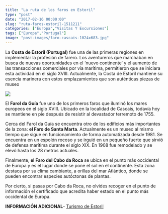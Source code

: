 ```yaml
---
title: "La ruta de los faros en Estoril"
type: "post"
date: "2017-02-16 00:00:00"
slug: "ruta-faros-estoril-1511211"
categories: ["Europa","Visitas Y Excursiones"]
tags: ["Europa","Portugal"]
image: "post-images/faro-cascais-1024x683.jpg"
---
```


[](/wp-content/uploads/2012/02/4f43941eba7a5s215865.jpg)  
  
La **Costa de Estoril (Portugal)** fue una de las primeras regiones en implementar la profesión de farero. Los aventureros que marchaban en busca de nuevas oportunidades en el ‘nuevo continente’ y el aumento de las transacciones comerciales por vía marítima, permitieron que se iniciara esta actividad en el siglo XVIII. Actualmente, la Costa de Estoril mantiene su esencia marinera con estos emplazamientos que son auténticas piezas de museo  
  
![](post-images/faro-cascais-1024x683.jpg)  
  
El **Farol da Guía** fue uno de los primeros faros que iluminó los mares europeos en el siglo XVIII. Ubicado en la localidad de Cascais, todavía hoy se mantiene en pie después de resistir al devastador terremoto de 1755.  
  
Cerca del Farol da Guía se encuentra otro de los edificios más importantes de la zona: **el Faro de Santa Marta**. Actualmente es un museo al mismo tiempo que sigue en funcionamiento de forma automatizada desde 1981. Se encuentra en un espolón rocoso y se irguió en un pequeño fuerte que sirvió de defensa marítima durante el siglo XIX. En 1908 fue remodelado y se elevó hasta los 28 metros actuales.  
  
Finalmente, **el Faro del Cabo da Roca** se ubica en el punto más occidental de Europa y es el lugar donde se pone el sol en el continente. Esta zona destaca por su clima cambiante, a orillas del mar Atlántico, donde se pueden encontrar especies autóctonas de plantas.  
  
Por cierto, si pasas por Cabo da Roca, no olvides recoger en el punto de información el certificado que acredita haber estado en el punto más occidental de Europa.  
  
**INFORMACIÓN ADICIONAL**- [Turismo de Estoril](http://www.estoril-portugal.com)